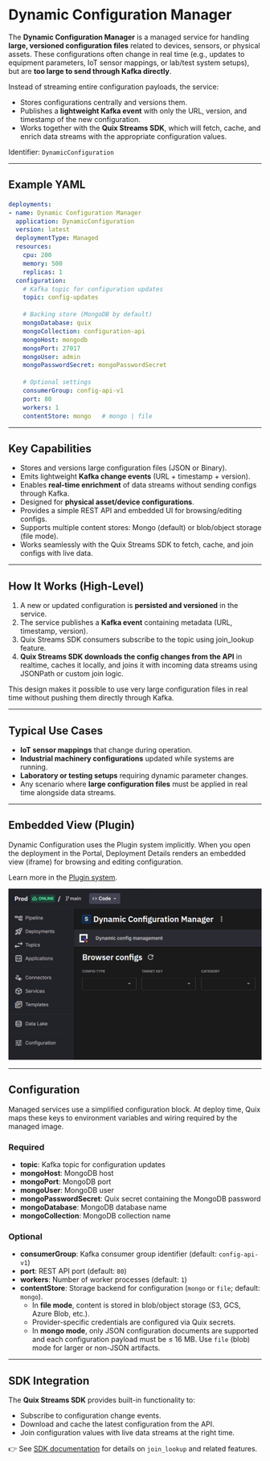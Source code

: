 # Dynamic Configuration Manager

The **Dynamic Configuration Manager** is a managed service for handling
**large, versioned configuration files** related to devices, sensors, or
physical assets.
These configurations often change in real time (e.g., updates to
equipment parameters, IoT sensor mappings, or lab/test system setups),
but are **too large to send through Kafka directly**.

Instead of streaming entire configuration payloads, the service:

- Stores configurations centrally and versions them.
- Publishes a **lightweight Kafka event** with only the URL, version,
and timestamp of the new configuration.
- Works together with the **Quix Streams SDK**, which will
fetch, cache, and enrich data streams with the appropriate configuration
values.

Identifier: `DynamicConfiguration`

------------------------------------------------------------------------

## Example YAML

``` yaml
deployments:
- name: Dynamic Configuration Manager
  application: DynamicConfiguration
  version: latest
  deploymentType: Managed
  resources:
    cpu: 200
    memory: 500
    replicas: 1
  configuration:
    # Kafka topic for configuration updates
    topic: config-updates

    # Backing store (MongoDB by default)
    mongoDatabase: quix
    mongoCollection: configuration-api
    mongoHost: mongodb
    mongoPort: 27017
    mongoUser: admin
    mongoPasswordSecret: mongoPasswordSecret

    # Optional settings
    consumerGroup: config-api-v1
    port: 80
    workers: 1
    contentStore: mongo   # mongo | file
```

------------------------------------------------------------------------

## Key Capabilities

- Stores and versions large configuration files (JSON or Binary).
- Emits lightweight **Kafka change events** (URL + timestamp +
  version).
- Enables **real-time enrichment** of data streams without sending
  configs through Kafka.
- Designed for **physical asset/device configurations**.
- Provides a simple REST API and embedded UI for browsing/editing
  configs.
- Supports multiple content stores: Mongo (default) or blob/object
  storage (file mode).
- Works seamlessly with the Quix Streams SDK to fetch, cache, and join configs with live data.

------------------------------------------------------------------------

## How It Works (High-Level)

1. A new or updated configuration is **persisted and versioned** in the
   service.
2. The service publishes a **Kafka event** containing metadata (URL,
   timestamp, version).
3. Quix Streams SDK consumers subscribe to the topic using join_lookup feature.
4. **Quix Streams SDK downloads the config changes from the API** in realtime, caches it locally, and joins it with incoming data streams using JSONPath or custom join logic.

This design makes it possible to use very large configuration files in
real time without pushing them directly through Kafka.

------------------------------------------------------------------------

## Typical Use Cases

- **IoT sensor mappings** that change during operation.
- **Industrial machinery configurations** updated while systems are
  running.
- **Laboratory or testing setups** requiring dynamic parameter
  changes.
- Any scenario where **large configuration files** must be applied in
    real time alongside data streams.

------------------------------------------------------------------------

## Embedded View (Plugin)

Dynamic Configuration uses the Plugin system implicitly.
When you open the deployment in the Portal, Deployment Details renders
an embedded view (iframe) for browsing and editing configuration.

Learn more in the [Plugin system](./plugin.md).

![Embedded View](images/dynamic-configuration-embedded-view.png)

------------------------------------------------------------------------

## Configuration

Managed services use a simplified configuration block.
At deploy time, Quix maps these keys to environment variables and wiring
required by the managed image.

### Required

- **topic**: Kafka topic for configuration updates
- **mongoHost**: MongoDB host
- **mongoPort**: MongoDB port
- **mongoUser**: MongoDB user
- **mongoPasswordSecret**: Quix secret containing the MongoDB
 password
- **mongoDatabase**: MongoDB database name
- **mongoCollection**: MongoDB collection name

### Optional

- **consumerGroup**: Kafka consumer group identifier (default:
  `config-api-v1`)
- **port**: REST API port (default: `80`)
- **workers**: Number of worker processes (default: `1`)
- **contentStore**: Storage backend for configuration (`mongo` or
  `file`; default: `mongo`).
  - In **file mode**, content is stored in blob/object storage (S3,
      GCS, Azure Blob, etc.).
  - Provider-specific credentials are configured via Quix secrets.
  - In **mongo mode**, only JSON configuration documents are supported and each configuration payload must be ≤ 16 MB. Use `file` (blob) mode for larger or non-JSON artifacts.

------------------------------------------------------------------------

## SDK Integration

The **Quix Streams SDK** provides built-in functionality to:

- Subscribe to configuration change events.
- Download and cache the latest configuration from the API.
- Join configuration values with live data streams at the right time.

👉 See [SDK
documentation](../../quix-streams/api-reference/dataframe.html#streamingdataframejoin_lookup)
for details on `join_lookup` and related features.
